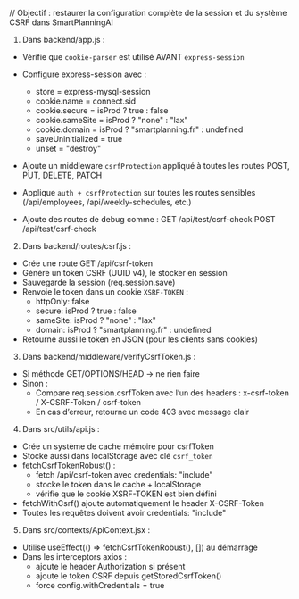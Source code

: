 // Objectif : restaurer la configuration complète de la session et du système CSRF dans SmartPlanningAI

1. Dans backend/app.js :

- Vérifie que `cookie-parser` est utilisé AVANT `express-session`
- Configure express-session avec :

  - store = express-mysql-session
  - cookie.name = connect.sid
  - cookie.secure = isProd ? true : false
  - cookie.sameSite = isProd ? "none" : "lax"
  - cookie.domain = isProd ? "smartplanning.fr" : undefined
  - saveUninitialized = true
  - unset = "destroy"

- Ajoute un middleware `csrfProtection` appliqué à toutes les routes POST, PUT, DELETE, PATCH
- Applique `auth + csrfProtection` sur toutes les routes sensibles (/api/employees, /api/weekly-schedules, etc.)
- Ajoute des routes de debug comme :
  GET /api/test/csrf-check
  POST /api/test/csrf-check

2. Dans backend/routes/csrf.js :

- Crée une route GET /api/csrf-token
- Génére un token CSRF (UUID v4), le stocker en session
- Sauvegarde la session (req.session.save)
- Renvoie le token dans un cookie `XSRF-TOKEN` :
  - httpOnly: false
  - secure: isProd ? true : false
  - sameSite: isProd ? "none" : "lax"
  - domain: isProd ? "smartplanning.fr" : undefined
- Retourne aussi le token en JSON (pour les clients sans cookies)

3. Dans backend/middleware/verifyCsrfToken.js :

- Si méthode GET/OPTIONS/HEAD → ne rien faire
- Sinon :
  - Compare req.session.csrfToken avec l’un des headers :
    x-csrf-token / X-CSRF-Token / csrf-token
  - En cas d’erreur, retourne un code 403 avec message clair

4. Dans src/utils/api.js :

- Crée un système de cache mémoire pour csrfToken
- Stocke aussi dans localStorage avec clé `csrf_token`
- fetchCsrfTokenRobust() :
  - fetch /api/csrf-token avec credentials: "include"
  - stocke le token dans le cache + localStorage
  - vérifie que le cookie XSRF-TOKEN est bien défini
- fetchWithCsrf() ajoute automatiquement le header X-CSRF-Token
- Toutes les requêtes doivent avoir credentials: "include"

5. Dans src/contexts/ApiContext.jsx :

- Utilise useEffect(() => fetchCsrfTokenRobust(), []) au démarrage
- Dans les interceptors axios :
  - ajoute le header Authorization si présent
  - ajoute le token CSRF depuis getStoredCsrfToken()
  - force config.withCredentials = true
